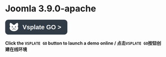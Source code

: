 # Joomla 3.9.0-apache

<a href="https://www.vsplate.com/?docker-compose=https://github.com/vsplate/dcenvs/joomla/3.9.0-apache"><img alt="VSPLATE GO" src="https://raw.githubusercontent.com/vsplate/images/master/vsgo_btn.png" width="200px"></a>

**Click the `VSPLATE GO` button to launch a demo online / 点击`VSPLATE GO`按钮创建在线环境**